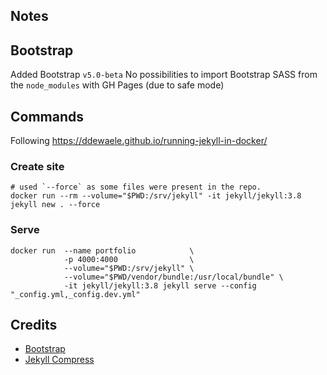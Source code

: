 
## Notes

## Bootstrap

Added Bootstrap `v5.0-beta`
No possibilities to import Bootstrap SASS from the `node_modules` with GH Pages (due to safe mode)

## Commands

Following https://ddewaele.github.io/running-jekyll-in-docker/

### Create site
```shell
# used `--force` as some files were present in the repo.
docker run --rm --volume="$PWD:/srv/jekyll" -it jekyll/jekyll:3.8 jekyll new . --force
```

### Serve

```shell
docker run  --name portfolio            \
            -p 4000:4000                \
            --volume="$PWD:/srv/jekyll" \
            --volume="$PWD/vendor/bundle:/usr/local/bundle" \
            -it jekyll/jekyll:3.8 jekyll serve --config "_config.yml,_config.dev.yml"
```


## Credits

- [Bootstrap](http://getbootstrap.com/)
- [Jekyll Compress](http://jch.penibelst.de/)
